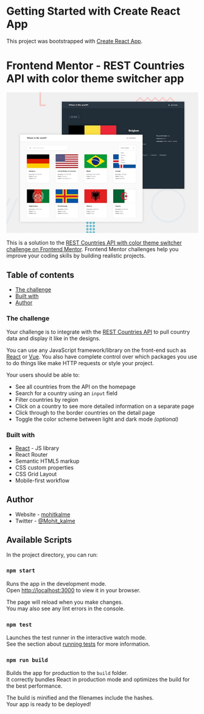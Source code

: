 # Getting Started with Create React App

This project was bootstrapped with [Create React App](https://github.com/facebook/create-react-app).

# Frontend Mentor -  REST Countries API with color theme switcher app

![Design preview for the REST Countries API with color theme switcher coding challenge](./src/design/desktop-preview.jpg)


This is a solution to the [REST Countries API with color theme switcher challenge on Frontend Mentor](https://www.frontendmentor.io/challenges/rest-countries-api-with-color-theme-switcher-5cacc469fec04111f7b848ca). Frontend Mentor challenges help you improve your coding skills by building realistic projects. 
 

## Table of contents
  - [The challenge](#the-challenge)
  - [Built with](#built-with) 
- [Author](#author)


### The challenge

Your challenge is to integrate with the [REST Countries API](https://restcountries.com) to pull country data and display it like in the designs.

You can use any JavaScript framework/library on the front-end such as [React](https://reactjs.org) or [Vue](https://vuejs.org). You also have complete control over which packages you use to do things like make HTTP requests or style your project.

Your users should be able to:

- See all countries from the API on the homepage
- Search for a country using an `input` field
- Filter countries by region
- Click on a country to see more detailed information on a separate page
- Click through to the border countries on the detail page
- Toggle the color scheme between light and dark mode *(optional)*

### Built with

- [React](https://reactjs.org/) - JS library
- React Router
- Semantic HTML5 markup
- CSS custom properties
- CSS Grid Layout
- Mobile-first workflow

## Author

- Website - [mohitkalme](https://www.instagram.com/mohitkalme21/?hl=en)
- Twitter - [@Mohit_kalme](https://twitter.com/Mohit_kalme)

## Available Scripts

In the project directory, you can run:

### `npm start`

Runs the app in the development mode.\
Open [http://localhost:3000](http://localhost:3000) to view it in your browser.

The page will reload when you make changes.\
You may also see any lint errors in the console.

### `npm test`

Launches the test runner in the interactive watch mode.\
See the section about [running tests](https://facebook.github.io/create-react-app/docs/running-tests) for more information.

### `npm run build`

Builds the app for production to the `build` folder.\
It correctly bundles React in production mode and optimizes the build for the best performance.

The build is minified and the filenames include the hashes.\
Your app is ready to be deployed!